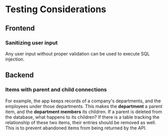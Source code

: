 # Testing Considerations

## Frontend

### Sanitizing user input

Any user input without proper validation can be used to execute SQL injection.

## Backend

### Items with parent and child connections

For example, the app keeps records of a company's departments, and the employees under those departments. This makes the **department** a parent item, and the **department members** its children. If a parent is deleted from the database, what happens to its children? If there is a table tracking the relationship of these two items, their entries should be removed as well. This is to prevent abandoned items from being returned by the API.
